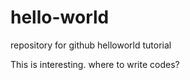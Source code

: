 # hello-world
repository for github helloworld tutorial

This is interesting. where to write codes?
